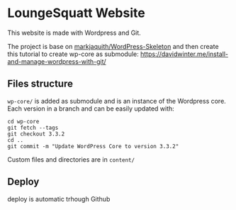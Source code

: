 # LoungeSquatt Website

This website is made with Wordpress and Git.

The project is base on [markjaquith/WordPress-Skeleton](https://github.com/markjaquith/WordPress-Skeleton)
and then create this tutorial to create wp-core as submodule:
https://davidwinter.me/install-and-manage-wordpress-with-git/


## Files structure

`wp-core/` is added as submodule and is an instance of the Wordpress core.
Each version in a branch and can be easily updated with:

```
cd wp-core
git fetch --tags
git checkout 3.3.2
cd ..
git commit -m "Update WordPress Core to version 3.3.2"

```

Custom files and directories are in `content/`


## Deploy
deploy is automatic trhough Github
